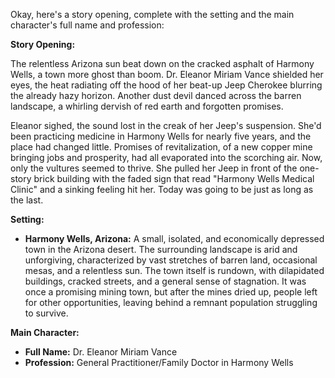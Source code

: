 Okay, here's a story opening, complete with the setting and the main character's full name and profession:

**Story Opening:**

The relentless Arizona sun beat down on the cracked asphalt of Harmony Wells, a town more ghost than boom. Dr. Eleanor Miriam Vance shielded her eyes, the heat radiating off the hood of her beat-up Jeep Cherokee blurring the already hazy horizon. Another dust devil danced across the barren landscape, a whirling dervish of red earth and forgotten promises.

Eleanor sighed, the sound lost in the creak of her Jeep's suspension. She'd been practicing medicine in Harmony Wells for nearly five years, and the place had changed little. Promises of revitalization, of a new copper mine bringing jobs and prosperity, had all evaporated into the scorching air. Now, only the vultures seemed to thrive. She pulled her Jeep in front of the one-story brick building with the faded sign that read "Harmony Wells Medical Clinic" and a sinking feeling hit her. Today was going to be just as long as the last.

**Setting:**

*   **Harmony Wells, Arizona:** A small, isolated, and economically depressed town in the Arizona desert. The surrounding landscape is arid and unforgiving, characterized by vast stretches of barren land, occasional mesas, and a relentless sun. The town itself is rundown, with dilapidated buildings, cracked streets, and a general sense of stagnation. It was once a promising mining town, but after the mines dried up, people left for other opportunities, leaving behind a remnant population struggling to survive.

**Main Character:**

*   **Full Name:** Dr. Eleanor Miriam Vance
*   **Profession:** General Practitioner/Family Doctor in Harmony Wells
